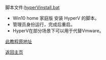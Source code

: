 脚本文件:[hyperVinstall.bat](https://github.com/boduoyejieyi666/whonolikeboduoyejieyi/releases/tag/v2022.01.22-hyperVinstall)       

* Win10 home 家庭版 安装 HyperV 的脚本。       
* 管理员身份运行，完成后重启。       
* HyperV在部分场景下可以用于代替Vmware。            

[此教程原地址](https://weibo.com/2194035935/KxNwkmn2E)            

[返回主页](https://boduoyejieyi666.github.io/whonolikeboduoyejieyi/)          
